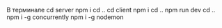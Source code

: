 В терминале
cd server
npm i
cd ..
cd client
npm i
cd ..
npm run dev
cd ..
npm i -g concurrently
npm i -g nodemon
